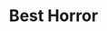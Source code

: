 ---
title: "Best Horror"
edition: 2020
film: freaky.md
image: https://m.media-amazon.com/images/M/MV5BMTNiOGZmMzQtNGJmNC00ZjhkLTljNDAtZmJjY2QzZGU0ZjJkXkEyXkFqcGdeQXVyMjI3NzE4MTM@._V1_FMjpg_UX1024_.jpg
type: award
weight: 17
---